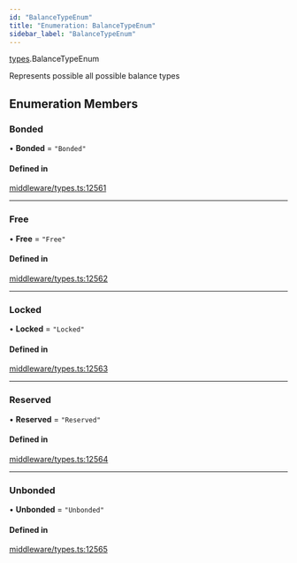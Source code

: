 ```yaml
---
id: "BalanceTypeEnum"
title: "Enumeration: BalanceTypeEnum"
sidebar_label: "BalanceTypeEnum"
---
```


[types](../../../modules/Types/Types.md).BalanceTypeEnum

Represents possible all possible balance types

## Enumeration Members

### Bonded

• **Bonded** = ``"Bonded"``

#### Defined in

[middleware/types.ts:12561](https://github.com/PolymeshAssociation/polymesh-sdk/blob/88db4a911/src/middleware/types.ts#L12561)

___

### Free

• **Free** = ``"Free"``

#### Defined in

[middleware/types.ts:12562](https://github.com/PolymeshAssociation/polymesh-sdk/blob/88db4a911/src/middleware/types.ts#L12562)

___

### Locked

• **Locked** = ``"Locked"``

#### Defined in

[middleware/types.ts:12563](https://github.com/PolymeshAssociation/polymesh-sdk/blob/88db4a911/src/middleware/types.ts#L12563)

___

### Reserved

• **Reserved** = ``"Reserved"``

#### Defined in

[middleware/types.ts:12564](https://github.com/PolymeshAssociation/polymesh-sdk/blob/88db4a911/src/middleware/types.ts#L12564)

___

### Unbonded

• **Unbonded** = ``"Unbonded"``

#### Defined in

[middleware/types.ts:12565](https://github.com/PolymeshAssociation/polymesh-sdk/blob/88db4a911/src/middleware/types.ts#L12565)

